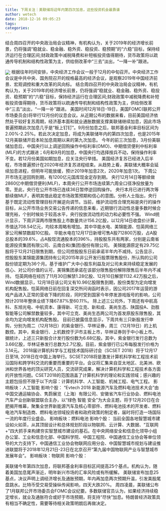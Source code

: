 ```yaml
---
title: 下周关注｜美联储将迎年内第四次加息，这些投资机会最靠谱
author: wetech
date: 2018-12-16 09:05:23
tags: 
categories: 
---
```

结合周四召开的中央政治局会议精神，有机构认为，关于2019年的经济增长前景，仍将强调“稳就业、稳金融、稳外资、稳投资、稳预期”的“六稳”目标，保持经济运行在合理区间;财政政策中减税降费和补短板投资值得期待，货币政策将以疏通传导机制和结构性政策为主，供给侧改革中“三去”淡出，“一降一补”跟进。
<!-- more -->
<img align="center" border="0" src="https://imgcdn.yicai.com/uppics/images/2018/12/645410d93178ed110c7d682e667eed10.jpg" />
根据往年时间安排，中央经济工作会议一般于12月的中旬召开。中央经济工作会议是中共中央、国务院召开的规格最高的经济会议，是观察2019年中国经济前景、宏观调控和重大改革的风向标。
结合周四召开的中央政治局会议精神，有机构认为，关于2019年的经济增长前景，仍将强调“稳就业、稳金融、稳外资、稳投资、稳预期”的“六稳”目标，保持经济运行在合理区间;财政政策中减税降费和补短板投资值得期待，货币政策将以疏通传导机制和结构性政策为主，供给侧改革中“三去”淡出，“一降一补”跟进。
美国时间12月18日-19日，美国FOMC(联邦公开市场委员会)将举行12月份的议息会议。从近期公布的数据来看，目前美国经济依然处于较好复苏周期，经济基本面和就业通胀数据支撑美联储继续加息，因此市场普遍预期此次加息几乎是“板上钉钉”。9月份加息之后，联邦基金利率目标区间为2.00%-2.25%。若此次决定加息，将成为美联储年内的第四次加息，也是2015年12月美联储开启本轮加息周期以来的第九次加息。
今年的前三次加息，3月份美联储加息后，中国央行以上调逆回购操作中标利率(OMO)、中期借贷便利中标利率(MLF)的方式跟进；6月和9月的加息，中国央行均选择按兵不动，保持操作利率不变。若12月份美国如期加息，应关注央行举措。
美国经济复苏已经进入后半程，市场普遍预计在2020年经济复苏进程结束。从趋势上看，美联储大概率会延续加息进程，但明年可能放缓，预计2019年加息2次，2020年加息1次。
下周公开市场无逆回购到期，有1200亿元国库现金定存到期。
央行12月14日等额续做2860亿中期借贷便利(MLF)，本周央行公开市场连续第六周全口径净投放量为零。至此，央行在公开市场已连续36日暂停逆回购操作。
央行本月已进行两次等额续做MLF，表明其借此稳定市场政策预期和信心的意图。分析人士指出，央行基于既定流动性管理目标开展逆向调节。当前，维护流动性合理充裕是央行的操作目标，从公开市场业务交易公告传递的信息来看，近期银行流动性总量多数时候合理充裕，个别时候处于较高水平，央行投放流动性的动力和必要性不强。
Wind统计显示，下周沪深两市限售股上市数量共计156.2亿股，以12月14日收盘价计算，市值达708.54亿元，均较本周略有增加。其中华能水电、美锦能源、恺英网络三家公司解禁数超10亿股。
华能水电在12月17日新增可售A股712800万股，占A股总股本的39.6%，占A股现流通股本的396%，持股股东共有两家，分别是云南省能源投资集团有限公司、云南合和(集团)股份有限公司。
美锦能源原定有29.75亿股将于12月21日限售到期，但公司控股股东日前承诺半年内不减持。公告显示，控股股东美锦能源集团持有公司2015年非公开发行股票限售股份，所认购的公司股份锁定期为36个月。基于维护广大中小股东利益及对公司未来持续稳定发展的信心、对公司价值的认可，美锦集团承诺在该部分限售股份解除限售后半年内不减持。
恺英网络在经历了11月30日解禁1.28亿股、12月10日解禁1132.42万股之后，Wind数据显示，12月18日该公司又有10.96亿股限售到期，股份类型为定向增发机构配售股。恺英网络日前在回复深交所问询函时表示，因公司2017年运营的游戏产品进入正常的营收下降的阶段，同时受到国家今年停发游戏版号的影响，公司预计2018年整体业绩下降67.87%至60.11%。
除上述三公司外，下周还有中航高科、东旭光电、中航资本、康得新、可立克、新和成、美尚生态、陕国投A、劲胜智能等公司解禁数量较多，其中可立克、美尚生态两公司为首发原股东限售股，其余均为定向增发机构配售股。
目前已披露信息显示，下周共有三只新股发行申购，分别为周二（12月18日）的紫金银行、华林证券，周三（12月19日）的上机数控。其中，紫金银行、上机数控于沪市主板上市，华林证券则于中小板上市。
据统计，上述三只新股合计发行股份数为6.68亿股。其中，紫金银行发行总数为3.66亿股，华林证券发行总数为2.7亿股。目前，紫金银行已公布每股发行价格为3.14元。
2018届计算机科学与工程技术国际研讨会（SCSET 2018）将于12月17日至18, 2018日在中国上海举行。SCSET2018将是激发计算机科学和工程技术前沿国际和跨学科交流的重要而重要的平台。会议将汇集来自亚太地区、北美洲、欧洲和世界各地的顶尖研究人员，交流研究成果，解决计算机科学和工程技术各方面的开放性问题。CSET2018的范围涵盖了计算机科学的理论和实践领域；感兴趣的主题包括但不限于以下内容：计算机科学、人工智能、机械工程、电气工程。
影响板块：人工智能
影响个股：
“Evtech 2018 新能源汽车及燃料电池技术大会”由中国交通运输协会、隽蔚展览（上海）有限公司、安徽省汽车行业协会、燃料电池汽车产业创新联盟联合主办，以“绿色 智能 安全”为大会主题，将于12月20日在合肥揭开帷幕，聚集全世界新能源汽车及核心零部件、燃料电池技术的开发者、燃料电池汽车制造商、燃料电池领域投资者和政府政策的制定者，届时将打造一场国际一流的年度行业盛会。
影响板块：燃料电池
影响个股：
当前全国各地智慧城市建设如火如茶，从其顶层设计和总体规划阶段以物联网、云计算、大数据、“互联网+”四大抓手来构建夯实智慧城市建设的基石。在中央网络安全和信息化领导小组办公室、工业和信息化部、中国科学院、中国工程院、中国通信工业协会等单位领导的大力支持下，中国通信工业协会物联网应用分会、中国智慧城市规划与建设推进联盟将于2018年12月21日-23日在北京召开“第九届中国物联网产业与智慧城市发展年会”。
影响板块：物联网
影响个股：
 
 
美联储今年第四次加息，将联邦基金利率目标区间提高25个基点。机构认为，随着美国加息尾声渐近，明年新兴市场的汇率风险或有所缓解。
美联储宣布加息25基点，决议声明上调经济增长及通胀预期，年内再加息两次预期升温，引发美股尾盘跳水。比特币受交易受操纵传闻影响，四天大跌20%。
周四凌晨，美联储公布了1月联邦公开市场委员会FOMC会议纪要。多数联储官员认为，如果经济持续稳定增长，就业及通胀符合或好于市场预期，将支持“尽快”加息。特朗普经济政策具有相当不确定性，需要等待相关政策明朗后再做决定。
